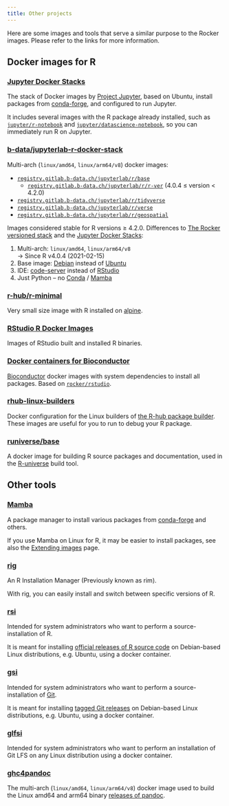 ```yaml
---
title: Other projects
---
```


Here are some images and tools that serve a similar purpose to the Rocker images.
Please refer to the links for more information.

## Docker images for R

### [Jupyter Docker Stacks](https://jupyter-docker-stacks.readthedocs.io/en/latest/)

The stack of Docker images by [Project Jupyter](https://jupyter.org/),
based on Ubuntu, install packages from [conda-forge](https://conda-forge.org/),
and configured to run Jupyter.

It includes several images with the R package already installed,
such as [`jupyter/r-notebook`](https://jupyter-docker-stacks.readthedocs.io/en/latest/using/selecting.html#jupyter-r-notebook)
and [`jupyter/datascience-notebook`](https://jupyter-docker-stacks.readthedocs.io/en/latest/using/selecting.html#jupyter-datascience-notebook),
so you can immediately run R on Jupyter.

### [b-data/jupyterlab-r-docker-stack](https://github.com/b-data/jupyterlab-r-docker-stack)

Multi-arch (`linux/amd64`, `linux/arm64/v8`) docker images:

* [`registry.gitlab.b-data.ch/jupyterlab/r/base`](https://gitlab.b-data.ch/jupyterlab/r/base/container_registry)  
  * [`registry.gitlab.b-data.ch/jupyterlab/r/r-ver`](https://gitlab.b-data.ch/jupyterlab/r/r-ver/container_registry) (4.0.4 ≤ version < 4.2.0)
* [`registry.gitlab.b-data.ch/jupyterlab/r/tidyverse`](https://gitlab.b-data.ch/jupyterlab/r/tidyverse/container_registry)  
* [`registry.gitlab.b-data.ch/jupyterlab/r/verse`](https://gitlab.b-data.ch/jupyterlab/r/verse/container_registry)  
* [`registry.gitlab.b-data.ch/jupyterlab/r/geospatial`](https://gitlab.b-data.ch/jupyterlab/r/geospatial/container_registry)  

Images considered stable for R versions ≥ 4.2.0. Differences to
[The Rocker versioned stack](../index.md) and the
[Jupyter Docker Stacks](#jupyter-docker-stacks):

1. Multi-arch: `linux/amd64`, `linux/arm64/v8`  
   → Since R v4.0.4 (2021-02-15)
1. Base image: [Debian](https://hub.docker.com/_/debian) instead of
   [Ubuntu](https://hub.docker.com/_/ubuntu)
1. IDE: [code-server](https://github.com/coder/code-server) instead of
   [RStudio](https://github.com/rstudio/rstudio)
1. Just Python – no [Conda](https://github.com/conda/conda) /
   [Mamba](https://github.com/mamba-org/mamba)

### [r-hub/r-minimal](https://github.com/r-hub/r-minimal)

Very small size image with R installed on [alpine](https://hub.docker.com/_/alpine).

### [RStudio R Docker Images](https://github.com/rstudio/r-docker)

Images of RStudio built and installed R binaries.

### [Docker containers for Bioconductor](https://bioconductor.org/help/docker/)

[Bioconductor](https://bioconductor.org/) docker images with system dependencies to install all packages.
Based on [`rocker/rstudio`](versioned/rstudio.md).

### [rhub-linux-builders](https://github.com/r-hub/rhub-linux-builders)

Docker configuration for the Linux builders of [the R-hub package builder](https://builder.r-hub.io/advanced).
These images are useful for you to run to debug your R package.

### [runiverse/base](https://github.com/r-universe-org/base-image)

A docker image for building R source packages and documentation,
used in the [R-universe](https://r-universe.dev) build tool.

## Other tools

### [Mamba](https://github.com/mamba-org/mamba)

A package manager to install various packages from [conda-forge](https://conda-forge.org/) and others.

If you use Mamba on Linux for R, it may be easier to install packages,
see also the [Extending images](../use/extending.md#conda-forge) page.

### [rig](https://github.com/r-lib/rig)

An R Installation Manager (Previously known as rim).

With rig, you can easily install and switch between specific versions of R.

### [rsi](https://github.com/b-data/rsi)

Intended for system administrators who want to perform a source-installation of
R.

It is meant for installing
[official releases of R source code](https://cran.r-project.org/src/base/)
on Debian-based Linux distributions, e.g. Ubuntu, using a docker container.

### [gsi](https://github.com/b-data/gsi)

Intended for system administrators who want to perform a source-installation of
[Git](https://github.com/git/git).

It is meant for installing
[tagged Git releases](https://github.com/git/git/tags) on Debian-based Linux
distributions, e.g. Ubuntu, using a docker container.

### [glfsi](https://github.com/b-data/glfsi)

Intended for system administrators who want to perform an installation of Git
LFS on any Linux distribution using a docker container.

### [ghc4pandoc](https://github.com/benz0li/ghc4pandoc)

The multi-arch (`linux/amd64`, `linux/arm64/v8`) docker image used to build the
Linux amd64 and arm64 binary
[releases of pandoc](https://github.com/jgm/pandoc/releases).

